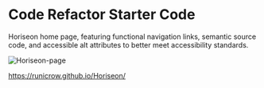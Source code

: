# Code Refactor Starter Code

Horiseon home page, featuring functional navigation links, semantic source code, 
and accessible alt attributes to better meet accessibility standards.

![Horiseon-page](https://user-images.githubusercontent.com/87747089/127951965-38f590b1-88c1-48db-9785-af493e6439cd.png)

https://runicrow.github.io/Horiseon/
